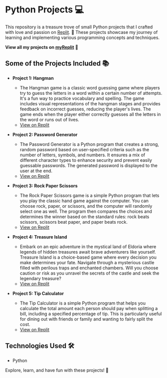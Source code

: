 # Python Projects 💻

This repository is a treasure trove of small Python projects that I crafted with love and passion on [Replit](https://replit.com/). 🚀 These projects showcase my journey of learning and implementing various programming concepts and techniques.

**View all my projects on [myReplit](https://replit.com/@sshreya2003suni)** 🌟

## Some of the Projects Included 📚
- **Project 1: Hangman**
  - The Hangman game is a classic word guessing game where players try to guess the letters in a word within a certain number of attempts. It's a fun way to practice vocabulary and spelling. The game includes visual representations of the hangman stages and provides feedback on incorrect guesses, reducing the player's lives. The game ends when the player either correctly guesses all the letters in the word or runs out of lives.
  - [View on Replit](https://replit.com/@sshreya2003suni/Hangman-Day-7)

- **Project 2: Password Generator**
  - The Password Generator is a Python program that creates a strong, random password based on user-specified criteria such as the number of letters, symbols, and numbers. It ensures a mix of different character types to enhance security and prevent easily guessable passwords. The generated password is displayed to the user at the end.
  - [View on Replit](https://replit.com/@sshreya2003suni/Password-Generator-Day-5)

- **Project 3: Rock Paper Scissors**
  - The Rock Paper Scissors game is a simple Python program that lets you play the classic hand game against the computer. You can choose rock, paper, or scissors, and the computer will randomly select one as well. The program then compares the choices and determines the winner based on the standard rules: rock beats scissors, scissors beat paper, and paper beats rock.
  - [View on Replit](https://replit.com/@sshreya2003suni/Rock-Paper-Scissors-Day-4)

- **Project 4: Treasure Island**
  - Embark on an epic adventure in the mystical land of Eldoria where legends of hidden treasures await brave adventurers like yourself. Treasure Island is a choice-based game where every decision you make determines your fate. Navigate through a mysterious castle filled with perilous traps and enchanted chambers. Will you choose caution or risk as you unravel the secrets of the castle and seek the legendary treasure?
  - [View on Replit](https://replit.com/@sshreya2003suni/Treasure-Island-Day-3)

- **Project 5: Tip Calculator**
  - The Tip Calculator is a simple Python program that helps you calculate the total amount each person should pay when splitting a bill, including a specified percentage of tip. This is particularly useful for dining out with friends or family and wanting to fairly split the cost.
  - [View on Replit](https://replit.com/@sshreya2003suni/Tip-Calculator-Day-2)


## Technologies Used 🛠️
- Python

Explore, learn, and have fun with these projects! 🎉
